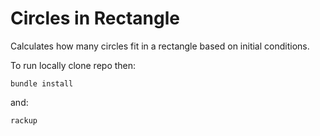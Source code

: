 # Circles in Rectangle

Calculates how many circles fit in a rectangle based on initial conditions.

To run locally clone repo then:

```
bundle install
```
and:
```
rackup
```
